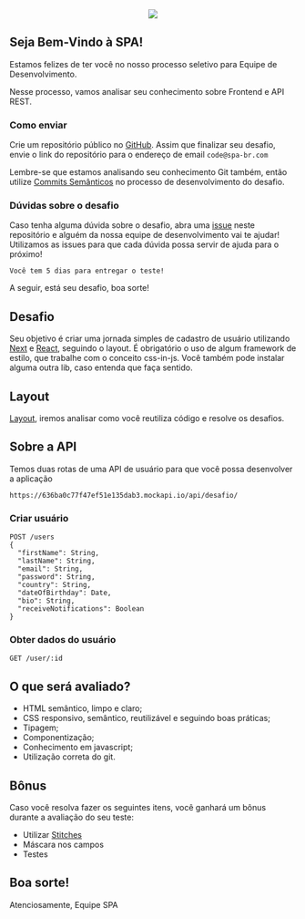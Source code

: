 <center><div><img src="https://avatars.githubusercontent.com/u/91892865?s=200&v=4" /></div></center>

## Seja Bem-Vindo à SPA!
Estamos felizes de ter você no nosso processo seletivo para Equipe de Desenvolvimento.

Nesse processo, vamos analisar seu conhecimento sobre Frontend e API REST.

### Como enviar

Crie um repositório público no [GitHub](https://github.com). Assim que finalizar seu desafio, envie o link do repositório para o endereço de email `code@spa-br.com`

Lembre-se que estamos analisando seu conhecimento Git também, então utilize [Commits Semânticos](https://blog.geekhunter.com.br/o-que-e-commit-e-como-usar-commits-semanticos/) no processo de desenvolvimento do desafio.

### Dúvidas sobre o desafio

Caso tenha alguma dúvida sobre o desafio, abra uma [issue](https://github.com/DevTeamSPA/desafio-frontend/issues) neste repositório e alguém da nossa equipe de desenvolvimento vai te ajudar! Utilizamos as issues para que cada dúvida possa servir de ajuda para o próximo!

~~~
Você tem 5 dias para entregar o teste!
~~~

A seguir, está seu desafio, boa sorte!

## Desafio

Seu objetivo é criar uma jornada simples de cadastro de usuário utilizando [Next](https://nextjs.org/) e [React](https://reactjs.org/), seguindo o layout. É obrigatório o uso de algum framework de estilo, que trabalhe com o conceito css-in-js. Você também pode instalar alguma outra lib, caso entenda que faça sentido.

## Layout

[Layout](https://www.figma.com/file/eZlPMp5wxk6A90MibytPvQ/Teste-t%C3%A9cnico-SPA?node-id=0%3A1), iremos analisar como você reutiliza código e resolve os desafios.

## Sobre a API

Temos duas rotas de uma API de usuário para que você possa desenvolver a aplicação

~~~
https://636ba0c77f47ef51e135dab3.mockapi.io/api/desafio/
~~~

### Criar usuário

~~~
POST /users
{
  "firstName": String,
  "lastName": String,
  "email": String,
  "password": String,
  "country": String,
  "dateOfBirthday": Date,
  "bio": String,
  "receiveNotifications": Boolean
}
~~~

### Obter dados do usuário

~~~
GET /user/:id
~~~

## O que será avaliado?

* HTML semântico, limpo e claro;
* CSS responsivo, semântico, reutilizável e seguindo boas práticas;
* Tipagem;
* Componentização;
* Conhecimento em javascript;
* Utilização correta do git.

## Bônus

Caso você resolva fazer os seguintes itens, você ganhará um bônus durante a avaliação do seu teste:

* Utilizar [Stitches](https://stitches.dev/)
* Máscara nos campos
* Testes

## Boa sorte!

Atenciosamente, Equipe SPA
